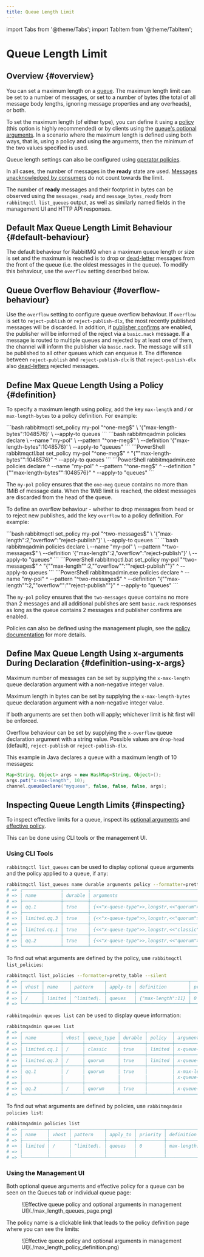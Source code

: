```yaml
---
title: Queue Length Limit
---
```

<!--
Copyright (c) 2005-2025 Broadcom. All Rights Reserved. The term "Broadcom" refers to Broadcom Inc. and/or its subsidiaries.

All rights reserved. This program and the accompanying materials
are made available under the terms of the under the Apache License,
Version 2.0 (the "License"); you may not use this file except in compliance
with the License. You may obtain a copy of the License at

https://www.apache.org/licenses/LICENSE-2.0

Unless required by applicable law or agreed to in writing, software
distributed under the License is distributed on an "AS IS" BASIS,
WITHOUT WARRANTIES OR CONDITIONS OF ANY KIND, either express or implied.
See the License for the specific language governing permissions and
limitations under the License.
-->

import Tabs from '@theme/Tabs';
import TabItem from '@theme/TabItem';

# Queue Length Limit

## Overview {#overview}

You can set a maximum length on a [queue](./queues). The maximum length limit can be set to a number of
messages, or set to a number of bytes (the total of all message body lengths, ignoring message properties and any overheads), or both.

To set the maximum length (of either type), you can
define it using a [policy](./policies) (this option is highly recommended)
or by clients using the [queue's optional arguments](./queues#optional-arguments).
In a scenario where the maximum length is defined using both ways, that is, using a policy and using the arguments, then the minimum of the two values specified is used.

Queue length settings can also be configured using [operator policies](./policies#operator-policies).

In all cases, the number of messages in the **ready** state are used. [Messages unacknowledged by consumers](./confirms)
do not count towards the limit.

The number of **ready** messages and their footprint in bytes can be observed
using the `messages_ready` and `message_bytes_ready` from
`rabbitmqctl list_queues` output, as well as similarly named fields in the management UI and HTTP API responses.


## Default Max Queue Length Limit Behaviour {#default-behaviour}

The default behaviour for RabbitMQ when a maximum queue length or
size is set and the maximum is reached is to drop or
[dead-letter](./dlx) messages from the front
of the queue (i.e. the oldest messages in the queue). To modify
this behaviour, use the `overflow` setting described below.


## Queue Overflow Behaviour {#overflow-behaviour}

Use the `overflow` setting to configure queue overflow
behaviour. If `overflow` is set to `reject-publish` or `reject-publish-dlx`,
the most recently published messages will be discarded. In addition, if
[publisher confirms](./confirms#publisher-confirms)
are enabled, the publisher will be informed of the reject via a
`basic.nack` message. If a message is routed to multiple
queues and rejected by at least one of them, the channel will inform
the publisher via `basic.nack`. The message will still be
published to all other queues which can enqueue it.
The difference between `reject-publish` and `reject-publish-dlx` is that
`reject-publish-dlx` also [dead-letters](./dlx) rejected messages.


## Define Max Queue Length Using a Policy {#definition}

To specify a maximum length using policy, add the key
`max-length` and / or `max-length-bytes`
to a policy definition. For example:

<Tabs groupId="examples">
<TabItem value="bash" label="rabbitmqctl with bash" default>
```bash
rabbitmqctl set_policy my-pol "^one-meg$" \
  '{"max-length-bytes":1048576}' \
  --apply-to queues
```
</TabItem>

<TabItem value="rabbitmqadmin" label="rabbitmqadmin with bash">
```bash
rabbitmqadmin policies declare \
    --name "my-pol" \
    --pattern "^one-meg$" \
    --definition '{"max-length-bytes":1048576}' \
    --apply-to "queues"
```
</TabItem>

<TabItem value="PowerShell" label="rabbitmqctl with PowerShell">
```PowerShell
rabbitmqctl.bat set_policy my-pol "^one-meg$" ^
  "{""max-length-bytes"":1048576}" ^
  --apply-to queues
```
</TabItem>

<TabItem value="rabbitmqadmin-PowerShell" label="rabbitmqadmin with PowerShell">
```PowerShell
rabbitmqadmin.exe policies declare ^
    --name "my-pol" ^
    --pattern "^one-meg$" ^
    --definition "{""max-length-bytes"":1048576}" ^
    --apply-to "queues"
```
</TabItem>
</Tabs>

The `my-pol` policy ensures that the `one-meg`
queue contains no more than 1MiB of message data. When the 1MiB limit
is reached, the oldest messages are discarded from the head of the
queue.

To define an overflow behaviour - whether to drop messages from head
or to reject new publishes, add the key `overflow` to a
policy definition. For example:

<Tabs groupId="examples">
<TabItem value="bash" label="rabbitmqctl with bash" default>
```bash
rabbitmqctl set_policy my-pol "^two-messages$" \
  '{"max-length":2,"overflow":"reject-publish"}' \
  --apply-to queues
```
</TabItem>

<TabItem value="rabbitmqadmin" label="rabbitmqadmin with bash">
```bash
rabbitmqadmin policies declare \
    --name "my-pol" \
    --pattern "^two-messages$" \
    --definition '{"max-length":2,"overflow":"reject-publish"}' \
    --apply-to "queues"
```
</TabItem>

<TabItem value="PowerShell" label="rabbitmqctl with PowerShell">
```PowerShell
rabbitmqctl.bat set_policy my-pol "^two-messages$" ^
  "{""max-length"":2,""overflow"":""reject-publish""}" ^
  --apply-to queues
```
</TabItem>

<TabItem value="rabbitmqadmin-PowerShell" label="rabbitmqadmin with PowerShell">
```PowerShell
rabbitmqadmin.exe policies declare ^
    --name "my-pol" ^
    --pattern "^two-messages$" ^
    --definition "{""max-length"":2,""overflow"":""reject-publish""}" ^
    --apply-to "queues"
```
</TabItem>
</Tabs>

The `my-pol` policy ensures that the `two-messages`
queue contains no more than 2 messages and all additional publishes
are sent `basic.nack` responses as long as the queue
contains 2 messages and publisher confirms are enabled.

Policies can also be defined using the management plugin, see
the [policy documentation](./policies) for more details.


## Define Max Queue Length Using x-arguments During Declaration {#definition-using-x-args}

Maximum number of messages can be set by supplying the
`x-max-length` queue declaration argument with a
non-negative integer value.

Maximum length in bytes can be set by supplying the
`x-max-length-bytes` queue declaration argument with a
non-negative integer value.

If both arguments are set then both will apply; whichever limit
is hit first will be enforced.

Overflow behaviour can be set by supplying the
`x-overflow` queue declaration argument with a
string value. Possible values are `drop-head` (default),
`reject-publish` or `reject-publish-dlx`.

This example in Java declares a queue with a maximum length
of 10 messages:

```java
Map<String, Object> args = new HashMap<String, Object>();
args.put("x-max-length", 10);
channel.queueDeclare("myqueue", false, false, false, args);
```


## Inspecting Queue Length Limits {#inspecting}

To inspect effective limits for a queue, inspect its [optional arguments](./queues#optional-arguments) and
[effective policy](./policies).

This can be done using CLI tools or the management UI.

### Using CLI Tools

<Tabs groupId="examples">
<TabItem value="rabbitmqctl" label="rabbitmqctl" default>

`rabbitmqctl list_queues` can be used to display optional queue arguments and the policy applied to a queue, if any:

```bash
rabbitmqctl list_queues name durable arguments policy --formatter=pretty_table --silent
# => ┌──────────────┬─────────┬──────────────────────────────────────────────────────────────────────┬─────────┐
# => │ name         │ durable │ arguments                                                            │ policy  │
# => ├──────────────┼─────────┼──────────────────────────────────────────────────────────────────────┼─────────┤
# => │ qq.1         │ true    │ {<<"x-queue-type">>,longstr,<<"quorum">>}{<<"x-max-length">>,long,7} │         │
# => ├──────────────┼─────────┼──────────────────────────────────────────────────────────────────────┼─────────┤
# => │ limited.qq.3 │ true    │ {<<"x-queue-type">>,longstr,<<"quorum">>}                            │ limited │
# => ├──────────────┼─────────┼──────────────────────────────────────────────────────────────────────┼─────────┤
# => │ limited.cq.1 │ true    │ {<<"x-queue-type">>,longstr,<<"classic">>}                           │ limited │
# => ├──────────────┼─────────┼──────────────────────────────────────────────────────────────────────┼─────────┤
# => │ qq.2         │ true    │ {<<"x-queue-type">>,longstr,<<"quorum">>}                            │         │
# => └──────────────┴─────────┴──────────────────────────────────────────────────────────────────────┴─────────┘
```

To find out what arguments are defined by the policy, use `rabbitmqctl list_policies`:

```bash
rabbitmqctl list_policies --formatter=pretty_table --silent
# => ┌───────┬─────────┬────────────┬──────────┬───────────────────┬──────────┐
# => │ vhost │ name    │ pattern    │ apply-to │ definition        │ priority │
# => ├───────┼─────────┼────────────┼──────────┼───────────────────┼──────────┤
# => │ /     │ limited │ ^limited\. │ queues   │ {"max-length":11} │ 0        │
# => └───────┴─────────┴────────────┴──────────┴───────────────────┴──────────┘
```

</TabItem>

<TabItem value="rabbitmqadmin" label="rabbitmqadmin">

`rabbitmqadmin queues list` can be used to display queue information:

```bash
rabbitmqadmin queues list
# => ┌──────────────┬───────┬────────────┬─────────┬─────────┬─────────────────────────┐
# => │ name         │ vhost │ queue_type │ durable │ policy  │ arguments               │
# => ├──────────────┼───────┼────────────┼─────────┼─────────┼─────────────────────────┤
# => │ limited.cq.1 │ /     │ classic    │ true    │ limited │ x-queue-type: "classic" │
# => ├──────────────┼───────┼────────────┼─────────┼─────────┼─────────────────────────┤
# => │ limited.qq.3 │ /     │ quorum     │ true    │ limited │ x-queue-type: "quorum"  │
# => ├──────────────┼───────┼────────────┼─────────┼─────────┼─────────────────────────┤
# => │ qq.1         │ /     │ quorum     │ true    │         │ x-max-length: 7         │
# => │              │       │            │         │         │ x-queue-type: "quorum"  │
# => ├──────────────┼───────┼────────────┼─────────┼─────────┼─────────────────────────┤
# => │ qq.2         │ /     │ quorum     │ true    │         │ x-queue-type: "quorum"  │
# => └──────────────┴───────┴────────────┴─────────┴─────────┴─────────────────────────┘
```

To find out what arguments are defined by policies, use `rabbitmqadmin policies list`:

```bash
rabbitmqadmin policies list
# => ┌─────────┬───────┬────────────┬──────────┬──────────┬────────────────┐
# => │ name    │ vhost │ pattern    │ apply_to │ priority │ definition     │
# => ├─────────┼───────┼────────────┼──────────┼──────────┼────────────────┤
# => │ limited │ /     │ ^limited\. │ queues   │ 0        │ max-length: 11 │
# => │         │       │            │          │          │                │
# => └─────────┴───────┴────────────┴──────────┴──────────┴────────────────┘
```

</TabItem>
</Tabs>

### Using the Management UI

Both optional queue arguments and effective policy for a queue can be seen on the Queues tab or individual queue page:

<figure>
![Effective queue policy and optional arguments in management UI](./max_length_queues_page.png)
</figure>

The policy name is a clickable link that leads to the policy definition page where you
can see the limits:

<figure>
![Effective queue policy and optional arguments in management UI](./max_length_policy_definition.png)
</figure>
